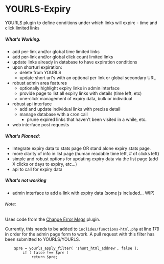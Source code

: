 # YOURLS-Expiry
YOURLS plugin to define conditions under which links will expire - time and click limited links

##### What's Working:
-  add per-link and/or global time limited links
-  add per-link and/or global click count limited links
-  update links already in database to have expiration conditions
-  upon shorturl expiration:
    - delete from YOURLS 
    - update short url's with an optional per link or global secondary URL
-  robust admin area features
   - optionally highlight expiry links in admin interface
   - provide page to list all expiry links with details (time left, etc)
   - one-click management of expiry data, bulk or individual
-  robust api interface
   - add and update individual links with precise detail
   - manage database with a cron call
      - prune expired links that haven't been visited in a while, etc.
- web interface post requests

##### What's Planned:
-  Integrate expiry data to stats page OR stand alone expiry stats page.
-  more clarity of info in list page (human readable time left, # of clicks left)
-  simple and robust options for updating expiry data via the list page (add X clicks or days to expiry, etc...)
-  api to call for expiry data

##### What's not working
-  admin interface to add a link with expiry data (some js included... WIP)
###### Note: 
 Uses code from the [Change Error Msgs](https://github.com/adigitalife/yourls-change-error-messages) plugin.

 Currently, this needs to be added to `inclides/functions-html.php` at line 179 in order for the admin page form to work. A pull request with this filter has been submitted to YOURLS/YOURLS.
```
	$pre = yourls_apply_filter( 'shunt_html_addnew', false );
		if ( false !== $pre )
			return $pre;
```
